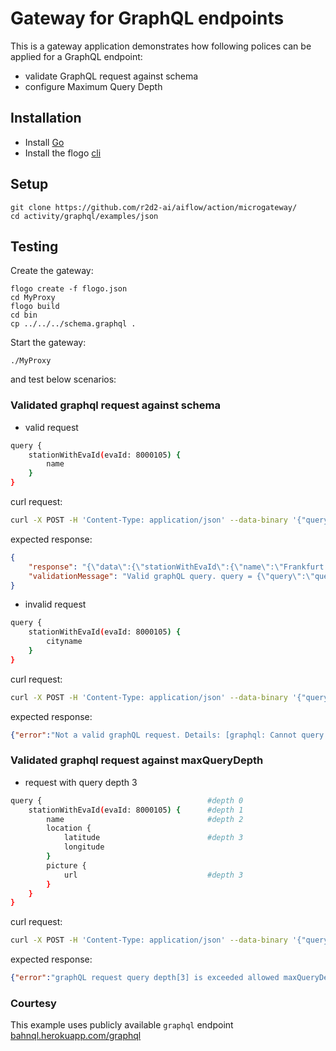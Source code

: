 # Gateway for GraphQL endpoints

This is a gateway application demonstrates how following polices can be applied for a GraphQL endpoint:
* validate GraphQL request against schema
* configure Maximum Query Depth

## Installation
* Install [Go](https://golang.org/)
* Install the flogo [cli](https://github.com/r2d2-ai/cli)

## Setup
```
git clone https://github.com/r2d2-ai/aiflow/action/microgateway/
cd activity/graphql/examples/json
```

## Testing
Create the gateway:
```
flogo create -f flogo.json
cd MyProxy
flogo build
cd bin
cp ../../../schema.graphql .
```

Start the gateway:
```
./MyProxy
```
and test below scenarios:

### Validated graphql request against schema

* valid request
```sh
query {
    stationWithEvaId(evaId: 8000105) { 
        name
    }
}
```
curl request:
```sh
curl -X POST -H 'Content-Type: application/json' --data-binary '{"query":"query {stationWithEvaId(evaId: 8000105) { name } }"}' 'localhost:9096/graphql'

```
expected response:
```json
{
    "response": "{\"data\":{\"stationWithEvaId\":{\"name\":\"Frankfurt (Main) Hbf\"}}}",
    "validationMessage": "Valid graphQL query. query = {\"query\":\"query {stationWithEvaId(evaId: 8000105) { name } }\"}\n type = Query \n queryDepth = 2"
}
```

* invalid request

```sh
query {
    stationWithEvaId(evaId: 8000105) { 
        cityname
    }
}
```
curl request:
```sh
curl -X POST -H 'Content-Type: application/json' --data-binary '{"query":"query {stationWithEvaId(evaId: 8000105) { cityname } }"}' 'localhost:9096/graphql'

```
expected response:
```json
{"error":"Not a valid graphQL request. Details: [graphql: Cannot query field \"cityname\" on type \"Station\". (line 1, column 43)]"}
```

### Validated graphql request against maxQueryDepth

* request with query depth 3
```sh
query {                                     #depth 0
    stationWithEvaId(evaId: 8000105) {      #depth 1
        name                                #depth 2 
        location {
            latitude                        #depth 3 
            longitude
        } 
        picture { 
            url                             #depth 3 
        }
    }
}
```

curl request:
```sh
curl -X POST -H 'Content-Type: application/json' --data-binary '{"query":"{stationWithEvaId(evaId: 8000105) {name location { latitude longitude } picture { url } } }"}' 'localhost:9096/graphql'

```
expected response:
```json
{"error":"graphQL request query depth[3] is exceeded allowed maxQueryDepth[2]"}
```

### Courtesy
This example uses publicly available `graphql` endpoint [bahnql.herokuapp.com/graphql](https://bahnql.herokuapp.com/graphql)

